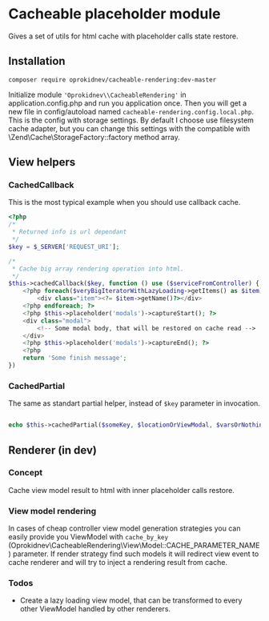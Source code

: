 # Cacheable placeholder module

Gives a set of utils for html cache with placeholder calls state restore.

## Installation

```
composer require oprokidnev/cacheable-rendering:dev-master
```

Initialize module `'Oprokidnev\\CacheableRendering'` in application.config.php and run you application once. Then you will get a new file in config/autoload named `cacheable-rendering.config.local.php`. This is the config with storage settings. By default I choose use filesystem cache adapter, but you can change this settings with the compatible with \Zend\Cache\StorageFactory::factory method array.

## View helpers

### CachedCallback

This is the most typical example when you should use callback cache.

```php
<?php
/*
 * Returned info is url dependant
 */
$key = $_SERVER['REQUEST_URI'];

/*
 * Cache big array rendering operation into html.
 */
$this->cachedCallback($key, function () use ($serviceFromController) {
    <?php foreach($veryBigIteratorWithLazyLoading->getItems() as $item): ?>
        <div class="item"><?= $item->getName()?></div>
    <?php endforeach; ?>
    <?php $this->placeholder('modals')->captureStart(); ?>
    <div class="modal">
        <!-- Some modal body, that will be restored on cache read -->
    </div>
    <?php $this->placeholder('modals')->captureEnd(); ?>
    <?php
    return 'Some finish message';
})
```


### CachedPartial

The same as standart partial helper, instead of `$key` parameter in invocation.

```php

echo $this->cachedPartial($someKey, $locationOrViewModal, $varsOrNothing);

```

## Renderer (in dev)

### Concept

Cache view model result to html with inner placeholder calls restore.

### View model rendering

In cases of cheap controller view model generation strategies you can easily provide you ViewModel with 
`cache_by_key` (Oprokidnev\CacheableRendering\View\Model::CACHE_PARAMETER_NAME) parameter. If render strategy find such models it will redirect view event to cache renderer and will try to inject a rendering result from cache. 

### Todos

 - Create a lazy loading view model, that can be transformed to every other ViewModel handled by other renderers.